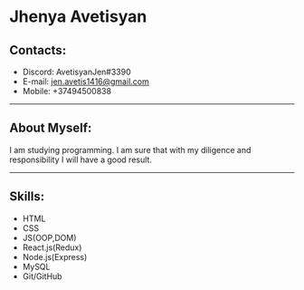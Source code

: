 # Jhenya Avetisyan
## Contacts:
* Discord: AvetisyanJen#3390
* E-mail: jen.avetis1416@gmail.com
* Mobile: +37494500838
***
## About Myself:
I am studying programming. I am sure that with my diligence and responsibility I will have a good result․
***
## Skills:
* HTML
* CSS
* JS(OOP,DOM)
* React.js(Redux)
* Node.js(Express)
* MySQL
* Git/GitHub
